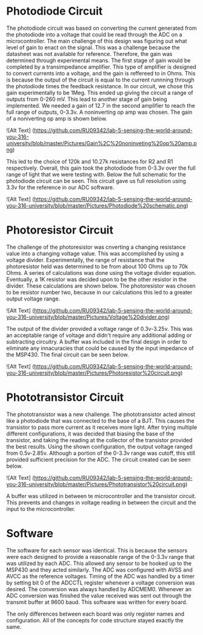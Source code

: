 # Photodiode Circuit

The photodiode circuit was based on converting the current generated from the photodiode into a voltage that could be read through the ADC on a microcontroller. The main challenge of this design was figuring out what level of gain to enact on the signal. This was a challenge because the datasheet was not available for reference. Therefore, the gain was determined through experimental means. The first stage of gain would be completed by a transimpedance amplifier. This type of amplifier is designed to convert currents into a voltage, and the gain is reffereed to in Ohms. This is because the output of the circuit is equal to the current runnning through the photodiode times the feedback resistance. In our circuit, we chose this gain experimentally to be 1Meg. This ended up giving the circuit a range of outputs from 0-260 mV. This lead to another stage of gain being implemented. We needed a gain of 12.7 in the second amplifier to reach the full range of outputs, 0-3.3v. A noninverting op amp was chosen. The gain of a noniverting op amp is shown below. 

![Alt Text] (https://github.com/RU09342/lab-5-sensing-the-world-around-you-316-university/blob/master/Pictures/Gain%2C%20noninveting%20op%20amp.png)

This led to the choice of 120k and 10.27k resistances for R2 and R1 respectively. Overall, this gain took the photodiode from 0-3.3v over the full range of light that we were testing with. Below the full schematic for the photodiode circuit can be seen. This circuit gave us full resolution using 3.3v for the reference in our ADC software.

![Alt Text] (https://github.com/RU09342/lab-5-sensing-the-world-around-you-316-university/blob/master/Pictures/Photodiode%20schematic.png)

# Photoresistor Circuit

The challenge of the photoresistor was cnverting a changing resistance value into a changing voltage value. This was accomplished by using a voltage divider. Experimentally, the range of resistance that the photoresistor held was determined to be from about 100 Ohms up to 70k Ohms. A series of calculations was done using the voltage divider equation. Eventually, a 1K resistor was decided upon to be the other resistor in the divider. These calculations are shown below. The photoresistor was chosen to be resistor number two, because in our calculations this led to a greater output voltage range.

![Alt Text] (https://github.com/RU09342/lab-5-sensing-the-world-around-you-316-university/blob/master/Pictures/Voltage%20divider.png)

The output of the divider provided a voltage range of 0.3v-3.25v. This was an acceptable range of voltage and didn't require any additional adding or subtracting circuitry. A buffer was included in the final design in order to eliminate any innacuracies that could be caused by the input impedance of the MSP430. The final circuit can be seen below.

![Alt Text] (https://github.com/RU09342/lab-5-sensing-the-world-around-you-316-university/blob/master/Pictures/Photoresistor%20circuit.png)

# Phototransistor Circuit

The phototransistor was a new challenge. The phototransistor acted almost like a photodiode that was connected to the base of a BJT. This causes the transistor to pass more current as it receives more light. After trying multiple different configurations, it was decided that biasing the base of the transistor, and taking the reading at the collector of the transistor provided the best results. Using the shown configuration, the output voltage ranged from 0.5v-2.85v. Although a portion of the 0-3.3v range was cutoff, this still provided sufficient precision for the ADC. The circuit created can be seen below. 

![Alt Text] (https://github.com/RU09342/lab-5-sensing-the-world-around-you-316-university/blob/master/Pictures/Phototransistor%20circuit.png)

A buffer was utilized in between te microcontroller and the transistor circuit. This prevents and changes in voltage reading in between the circuit and the input to the microcontroller.

# Software

The software for each sensor was identical. This is because the sensors were each designed to provide a reasonable range of the 0-3.3v range that was utilized by each ADC. This allowed any sensor to be hooked up to the MSP430 and they acted similarly. The ADC was configured with AVSS and AVCC as the reference voltages. Timing of the ADC was handled by a timer by setting bit 0 of the ADCCTL register whenever a voltage conversion was desired. The conversion was always handled by ADCMEM0. Whenever an ADC conversion was finished the value received was sent out through the transmit buffer at 9600 baud. This software was written for every board.

The only differences between each board was only register names and configuration. All of the concepts for code structure stayed exactly the same.
